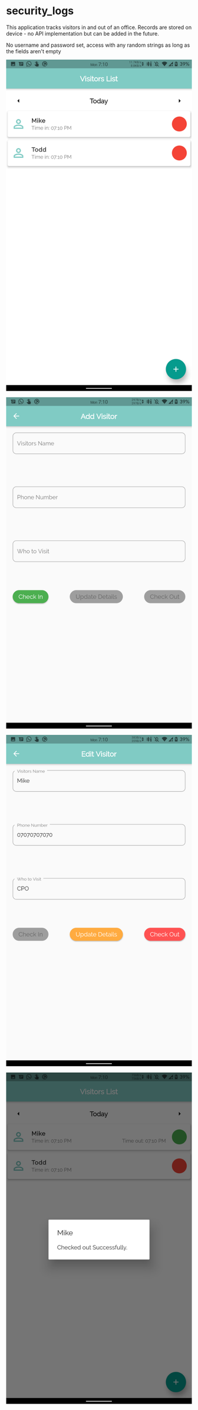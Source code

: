 # security_logs

This application tracks visitors in and out of an office. Records are stored on device - no API implementation but can be added in the future.

No username and password set, access with any random strings as long as the fields aren't empty

![Screenshot 1](/screenshots/Screenshot_security_logs1.png)

![Screenshot 1](/screenshots/Screenshot_security_logs2.png)

![Screenshot 1](/screenshots/Screenshot_security_logs3.png)

![Screenshot 1](/screenshots/Screenshot_security_logs4.png)
